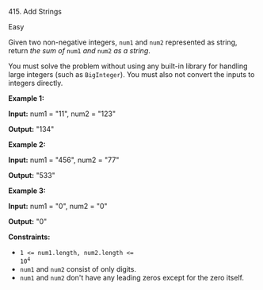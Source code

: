 415\. Add Strings

Easy

Given two non-negative integers, `num1` and `num2` represented as string, return _the sum of_ `num1` _and_ `num2` _as a string_.

You must solve the problem without using any built-in library for handling large integers (such as `BigInteger`). You must also not convert the inputs to integers directly.

**Example 1:**

**Input:** num1 = "11", num2 = "123"

**Output:** "134" 

**Example 2:**

**Input:** num1 = "456", num2 = "77"

**Output:** "533" 

**Example 3:**

**Input:** num1 = "0", num2 = "0"

**Output:** "0" 

**Constraints:**

*   <code>1 <= num1.length, num2.length <= 10<sup>4</sup></code>
*   `num1` and `num2` consist of only digits.
*   `num1` and `num2` don't have any leading zeros except for the zero itself.